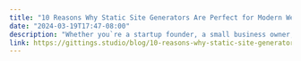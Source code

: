 ```yaml
---
title: "10 Reasons Why Static Site Generators Are Perfect for Modern Web Development"
date: "2024-03-19T17:47-08:00"
description: "Whether you`re a startup founder, a small business owner, or part of a larger organisation, navigating the complexities of web development can be daunting. In today`s fast-paced digital landscape, where user experience reigns supreme and website performance can make or break your online success, finding the right approach to building and maintaining your web presence is critical."
link: https://gittings.studio/blog/10-reasons-why-static-site-generators-are-perfect-for-modern-web-development/
---
```

